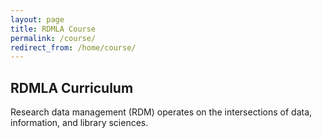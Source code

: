 ```yaml
---
layout: page
title: RDMLA Course
permalink: /course/
redirect_from: /home/course/
---
```

## RDMLA Curriculum 

Research data management (RDM) operates on the intersections of data, information, and library sciences.
